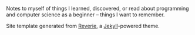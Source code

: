 Notes to myself of things I learned, discovered, or read about programming and computer science as a beginner – things I want to remember.

Site template generated from [Reverie](https://github.com/amitmerchant1990/reverie/tree/master), a [Jekyll](https://jekyllrb.com/)-powered theme.
